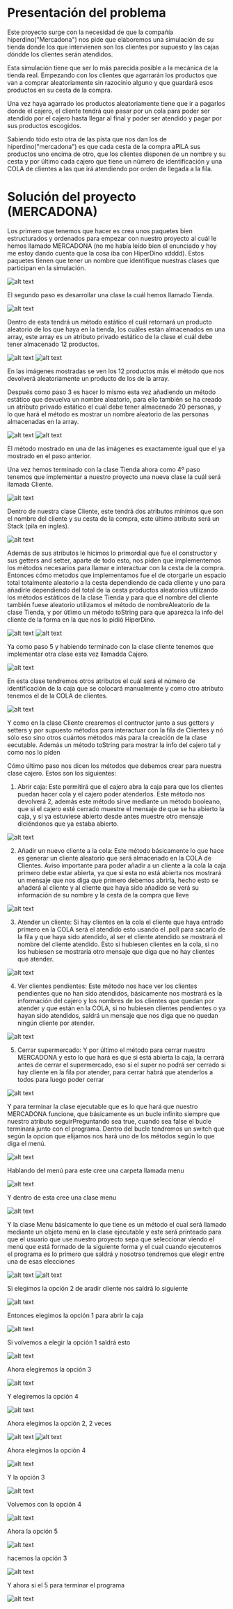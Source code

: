 # Presentación del problema

Este proyecto surge con la necesidad de que la compañía hiperdino("Mercadona") nos pide que elaboremos una simulación de su tienda donde los que intervienen son los clientes por supuesto y las cajas dóndde los clientes serán atendidos.

Esta simulación tiene que ser lo más parecida posible a la mecánica de la tienda real. Empezando con los clientes que agarrarán los productos que van a comprar aleatoriamente sin razocinio alguno y que guardará esos productos en su cesta de la compra.

Una vez haya agarrado los productos aleatoriamente tiene que ir a pagarlos donde el cajero, el cliente tendrá que pasar por un cola para poder ser atendido por el cajero hasta llegar al final y poder ser atendido y pagar por sus productos escogidos.

Sabiendo tódo esto otra de las pista que nos dan los de hiperdino("mercadona") es que cada cesta de la compra aPILA sus productos uno encima de otro, que los clientes disponen de un nombre y su cesta y por último cada cajero que tiene un número de identificación y una COLA de clientes a las que irá atendiendo por orden de llegada a la fila.

# Solución del proyecto (MERCADONA)

Los primero que tenemos que hacer es crea unos paquetes bien estructurados y ordenados para empezar con nuestro proyecto al cuál le hemos llamado MERCADONA (no me había leído bien el enunciado y hoy me estoy dando cuenta que la cosa iba con HiperDino xdddd). Estos paquetes tienen que tener un nombre que identifique nuestras clases que participan en la simulación.

![alt text](./images/1.png)

El segundo paso es desarrollar una clase la cuál hemos llamado Tienda.

![alt text](./images/2.png)

Dentro de esta tendrá un método estático el cuál retornará un producto aleatorio de los que haya en la tienda, los cuáles están almacenados en una array, este array es un atributo privado estático de la clase el cuál debe tener almacenado 12 productos.

![alt text](./images/3.png) ![alt text](./images/4.png)

En las imágenes mostradas se ven los 12 productos más el método que nos devolverá aleatoriamente un producto de los de la array.

Después como paso 3 es hacer lo mismo esta vez añadiendo un método estático que devuelva un nombre aleatorio, para ello también se ha creado un atributo privado estático el cuál debe tener almacenado 20 personas, y lo que hará el método es mostrar un nombre aleatorio de las personas almacenadas en la array.

![alt text](./images/5.png) ![alt text](./images/6.png)

El método mostrado en una de las imágenes es exactamente igual que el ya mostrado en el paso anterior.

Una vez hemos terminado con la clase Tienda ahora como 4º paso tenemos que implementar a nuestro proyecto una nueva clase la cuál será llamada Cliente.

![alt text](./images/7.png)

Dentro de nuestra clase Cliente, este tendrá dos atributos mínimos que son el nombre del cliente y su cesta de la compra, este último atributo será un Stack (pila en ingles).

![alt text](./images/8.png)

Además de sus atributos le hicimos lo primordial que fue el constructor y sus getters and setter, aparte de todo esto, nos piden que implementemos los métodos necesarios para llamar e interactuar con la cesta de la compra. Entonces cómo metodos que implementamos fue el de otorgarle un espacio total totalmente aleatorio a la cesta dependiendo de cada cliente y uno para añadirle dependiendo del total de la cesta productos aleatorios utilizando los métodos estáticos de la clase Tienda y para que el nombre del cliente también fuese aleatorio utilizamos el método de nombreAleatorio de la clase Tienda, y por útlimo un método toString para que aparezca la info del cliente de la forma en la que nos lo pidió HiperDino.

![alt text](./images/9.png) ![alt text](./images/10.png)

Ya como paso 5 y habiendo terminado con la clase cliente tenemos que implementar otra clase esta vez llamadda Cajero.

![alt text](./images/11.png)

En esta clase tendremos otros atributos el cuál será el número de identificación de la caja que se colocará manualmente y como otro atributo tenemos el de la COLA de clientes.

![alt text](./images/12.png)

Y como en la clase Cliente crearemos el contructor junto a sus getters y setters y por supuesto métodos para interactuar con la fila de Clientes y nó sólo eso sino otros cuántos métodos más para la creación de la clase eecutable. Además un método toString para mostrar la info del cajero tal y como nos lo piden

Cómo último paso nos dicen los métodos que debemos crear para nuestra clase cajero. Estos son los siguientes:

1. Abrir caja: Este permitirá que el cajero abra la caja para que los clientes puedan hacer cola y el cajero poder atenderlos. Este método nos devolverá 2, además este método sirve mediante un método booleano, que si el cajero esté cerrado muestre el mensaje de que se ha abierto la caja, y si ya estuviese abierto desde antes muestre otro mensaje diciéndonos que ya estaba abierto.

![alt text](./images/13.png)

2. Añadir un nuevo cliente a la cola: Este método básicamente lo que hace es generar un cliente aleatorio que será almacenado en la COLA de Clientes. Aviso importante para poder añadir a un cliente a la cola la caja primero debe estar abierta, ya que si esta no está abierta nos mostrará un mensaje que nos diga que primero debemos abrirla, hecho esto se añaderá al cliente y al cliente que haya sido añadido se verá su información de su nombre y la cesta de la compra que lleve

![alt text](./images/14.png)

3. Atender un cliente: Si hay clientes en la cola el cliente que haya entrado primero en la COLA será el atendido esto usando el .poll para sacarlo de la fila y que haya sido atendido, al ser el cliente atendido se mostrará el nombre del cliente atendido. Esto si hubiesen clientes en la cola, si no los hubiesen se mostraría otro mensaje que diga que no hay clientes que atender.

![alt text](./images/15.png)

4. Ver clientes pendientes: Este método nos hace ver los clientes pendientes que no han sido atendidos, básicamente nos mostrará es la información del cajero y los nombres de los clientes que quedan por atender y que están en la COLA, si no hubiesen clientes pendientes o ya hayan sido atendidos, saldrá un mensaje que nos diga que no quedan ningún cliente por atender.

![alt text](./images/16.png)

5. Cerrar supermercado: Y por último el método para cerrar nuestro MERCADONA y esto lo que hará es que si está abierta la caja, la cerrará antes de cerrar el supermercado, eso sí el super no podrá ser cerrado si hay cliente en la fila por atender, para cerrar habrá que atenderlos a todos para luego poder cerrar

![alt text](./images/17.png)

Y para terminar la clase ejecutable que es lo que hará que nuestro MERCADONA funcione, que básicamente es un bucle infinito siempre que nuestro atributo seguirPreguntando sea true, cuando sea false el bucle terminará junto con el programa. Dentro del bucle tendremos un switch que según la opcion que elijamos nos hará uno de los métodos según lo que diga el menú.

![alt text](./images/18.png)

Hablando del menú para este cree una carpeta llamada menu

![alt text](image.png)

Y dentro de esta cree una clase menu

![alt text](./images/20.png)

Y la clase Menu básicamente lo que tiene es un método el cual será llamado mediante un objeto menú en la clase ejecutable y este será printeado para que el usuario que use nuestro proyecto sepa que seleccionar viendo el menú que está formado de la siguiente forma y el cual cuando ejecutemos el programa es lo primero que saldrá y nosotrso tendremos que elegir entre una de esas elecciones

![alt text](./images/21.png) ![alt text](./images/22.png)

Si elegimos la opción 2 de aradir cliente nos saldrá lo siguiente

![alt text](./images/23.png)

Entonces elegimos la opción 1 para abrir la caja

![alt text](./images/24.png)

Si volvemos a elegir la opción 1 saldrá esto

![alt text](./images/25.png)

Ahora elegiremos la opción 3

![alt text](./images/26.png)

Y elegiremos la opción 4

![alt text](./images/27.png)

Ahora elegimos la opción 2, 2 veces

![alt text](./images/28.png)  ![alt text](./images/29.png) 

Ahora elegimos la opción 4

![alt text](./images/30.png) 

Y la opción 3

![alt text](./images/31.png)

Volvemos con la opción 4

![alt text](./images/32.png)

Ahora la opción 5

![alt text](./images/33.png)

hacemos la opción 3

![alt text](./images/34.png)

Y ahora si el 5 para terminar el programa

![alt text](./images/35.png)
